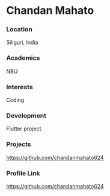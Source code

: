 # Chandan Mahato

### Location

Siliguri, India

### Academics

NBU

### Interests

Coding

### Development

Flutter project

### Projects

https://github.com/chandanmahato624

### Profile Link

https://github.com/chandanmahato624
